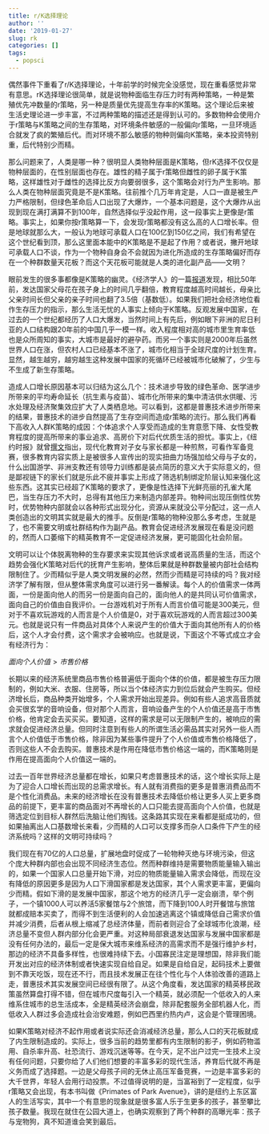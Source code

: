```yaml
---
title: r/K选择理论
author: ''
date: '2019-01-27'
slug: rk
categories: []
tags:
  - popsci
---
```

偶然事件下重看了r/K选择理论，十年前学的时候完全没感觉，现在重看感觉非常有意思。rK选择理论很简单，就是说物种面临生存压力时有两种策略，一种是繁殖优先冲数量的r策略，另一种是质量优先提高生存率的K策略。这个理论后来被生活史理论进一步丰富，不过两种策略的描述还是得到认可的。多数物种会使用介于r策略与K策略之间的生存策略，对环境条件敏感的一般偏向r策略，一旦环境适合就发了疯的繁殖后代。而对环境不那么敏感的物种则偏向K策略，亲本投资特别重，后代特别少而精。

那么问题来了，人类是哪一种？很明显人类物种层面是K策略，但rK选择不仅仅是物种层面的，在性别层面也存在。雄性的精子属于r策略但雌性的卵子属于K策略，这样雄性对于雌性的选择比反方向要弱很多，这个策略会对行为产生影响。那么人类在物种层面究竟是不是K策略。往前推个几万年肯定是，人口一直是被生产力严格限制，但绿色革命后人口出现了大爆炸，一个基本问题是，这个大爆炸从出现到现在满打满算不到100年，自然选择似乎没起作用，这一段事实上更像是r策略。事实上，如果你按r策略算一下，会发现r策略都没有这么高的人口增长率。但是地球就那么大，一般认为地球可承载人口在100亿到150亿之间，我们有希望在这个世纪看到顶，那么这里面本能中的K策略是不是起了作用？或者说，撇开地球可承载人口不谈，作为一个物种自身会不会就因为进化所造成的生存策略偏好而存在一个种群数量天花板？而这个天花板可能就是人类的进化副产品——文明？

眼前发生的很多事都像是K策略的幽灵。《经济学人》的一篇[报道](https://www.economist.com/graphic-detail/2017/11/27/parents-now-spend-twice-as-much-time-with-their-children-as-50-years-ago?fsrc=rss)发现，相比50年前，发达国家父母花在孩子身上的时间几乎翻倍，教育程度越高时间越长，母亲比父亲时间长但父亲的亲子时间也翻了3.5倍（基数低）。如果我们把社会经济地位看作生存压力的指示，那么生活无忧的人事实上倾向于K策略。反观发展中国家，在过去的一个世纪都经历了人口大爆发，当然时间上有先后，例如眼下非洲的尼日利亚的人口结构跟20年前的中国几乎一模一样。收入程度相对高的城市里生育率低也是众所周知的事实，大城市是最好的避孕药。而另一个事实则是2000年后虽然世界人口在涨，但农村人口已经基本不涨了，城市化相当于全球尺度的计划生育。显然，越生越穷，越穷越生这种发展中国家的死循环已经被城市化破解了，少生与不生成了新生存策略。

造成人口增长原因基本可以归结为这么几个：技术进步导致的绿色革命、医学进步所带来的平均寿命延长（抗生素与疫苗）、城市化所带来的集中清洁供水供暖、污水处理及经济聚集效应扩大了人类栖息地。可以看到，这都是普惠技术进步所带来的结果，普惠技术的进步自然提高了生存空间而造成r策略的流行。那么我们再看下高收入人群K策略的成因：个体追求个人享受而造成的生育意愿下降、女性受教育程度的提高所带来的事业追求、高房价下对后代优质生活的担忧。事实上，《纽约时报》就曾[撰文](https://www.nytimes.com/2018/12/25/upshot/the-relentlessness-of-modern-parenting.html?action=click&module=Top%20Stories&pgtype=Homepage)指出，现代化教育对子女与家长都是一种煎熬，可看作军备竞赛，很多教育内容实质上是被很多人宣传出的现实扭曲力场强加给父母与子女的，什么出国游学、非洲支教还有领导力训练都是装点简历的意义大于实际意义的，但是鄙视链下的家长们就是乐此不疲并事实上形成了筛选机制绑定阶层认知来强化这些东西。这其实已经超了K策略的要求了，更像是性选择下光鲜亮丽的孔雀大尾巴，当生存压力不大时，总得有其他压力来制造内部差异。物种间出现压倒性优势时，优势物种内部就会以各种形式出现分化，资源从来就没公平分配过，这一点人类创造出的文明其实就是最大的推手。反倒是r策略的物种没那么多考虑，生就是了，也不需要文明或社群结构作为副产品。教育会促进经济发展现在看是没问题的，然而人口萎缩下的精英教育不一定促进经济发展，更可能固化社会阶层。

文明可以让个体脱离物种的生存要求来实现其他诉求或者说高质量的生活，而这个趋势会强化K策略对后代的抚育产生影响，整体后果就是种群数量被内部社会结构限制住了。少而精似乎是人类文明发展的必然，然而少而精是可持续的吗？我对经济学了解有限，但从整体需求角度可以进行另一番解读。每个人的价值需求一体两面，一份是面向他人的而另一份是面向自己的，面向他人的是共同认可价值需求，面向自己的价值由自我评价。一台游戏机对于所有人而言价值可能是300美元，但对于不喜欢玩游戏的人而言是个人价值是0，对于喜欢玩游戏的人而言超过300美元。也就是说只有一件商品对具体个人来说产生的价值大于面向其他所有人的价格后，这个人才会付费，这个需求才会被响应。也就是说，下面这个不等式成立才会有经济行为：

$面向个人价值 > 市售价格$

长期以来的经济系统里商品市售价格普遍低于面向个体的价值，都是被生存压力限制的，例如大米、衣服、住房等，所以当个体经济实力到位后就会产生购买。但经济增长后，商品种类开始增多，个人需求开始出现差异。例如有些人追求高音质就会买很玄学的音响设备，但对那个人而言，音响设备产生的个人价值还是高于市售价格，他肯定会去买买买。要知道，这样的需求是可以无限制产生的，被响应的需求就会促进经济总量。但同时注意到有些人的所谓生活必需品其实对另外一些人而言个人价值低于市售价格，除非因为某些事件提升了个人价值或市售价格降低了，否则这些人不会去购买。普惠技术是作用在降低市售价格这一端的，而K策略则是作用在提高面向个人价值这一端的。

过去一百年世界经济总量都在增长，如果只考虑普惠技术的话，这个增长实际上是为了迎合人口增长而出现的总需求增长。有人就有消费指的更多是普惠消费品而不是个性化消费品。未来的经济增长在没有普惠技术去降低价格让更多人买上更多商品的前提下，更丰富的商品面对不再增长的人口只能去提高面向个人价值，也就是筛选定位到目标人群然后洗脑让他们掏钱。这条路其实现在来看都是挺成功的，但如果抽离出人口基数增长来看，少而精的人口可以支撑多而杂人口条件下产生的经济系统吗？这样的文明可持续吗？

我们现在有70亿的人口总量，扩展地盘时促成了一轮物种灭绝与环境污染，但这个庞大种群内部也会出现不同经济生态位。然而种群维持是需要物质能量输入输出的，如果一个国家人口总量开始下滑，对应的物质能量输入需求会降低，而现在没有降低的原因更多是因为人口下滑国家都是发达国家，其个人需求更丰富，更偏向少而精。假如下滑的是发展中国家，那这个地方的经济几乎一定会崩溃，举个例子，一个镇1000人可以养活5家餐馆与2个旅馆，而下降到100人时开餐馆与旅馆就都成赔本买卖了，而得不到生活便利的人会加速逃离这个镇或降低自己需求价值并减少消费，后者从根上缩减了总经济体量，而前者则迎合了全球城市化浪潮，经济总量不变但人群内部分化会更严重。对这种局部衰退发达国家与发展中国家都是没有任何办法的，最后一定是保大城市来维系经济的高需求而不是强行维护乡村，那边的经济不具备多样性，也很难持续下去。小国寡民注定是理想国，除非我们能开发出对应的经济体制或者快速实现自给自足。如果是自给自足，起码技术上要做到不靠天吃饭，现在还不行，而且技术发展正在往个性化与个人体验改善的道路上走，普惠技术其实发展空间已经很有限了。从这个角度看，发达国家的精英移民政策虽然算盘打得不错，但在城市尺度每引入一个精英，就必须配一个低收入的人来维系住城市的总生活成本，全是精英经济会崩盘，除非配套服务全部机器人化，而低收入人群过多会造成社会治安难题，例如巴西里约热内卢，这会是个管理困境。

如果K策略对经济不起作用或者说实际还会消减经济总量，那么人口的天花板就成了内生限制造成的。实际上，很多当前的趋势里都有内生限制的影子，例如药物滥用、自杀率升高、社恐流行、游戏沉迷等等。在今天，足不出户过完一生技术上没有任何问题，只要你给了人们他们想要的丰富多彩的现代生活，养育后代就不再是义务而成了选择题。一边是父母孩子间的无休止高压军备竞赛，一边是丰富多彩的大千世界，年轻人会用行动投票。不过值得说明的是，当富裕到了一定程度，似乎r策略又会出现，有本书叫做《Primates of Park Avenue》，讲的是纽约上东区富人的生活写实，其中一个有意思的现象就是很多富人乐于生更多的孩子，甚至攀比孩子数量。我现在就住在公园大道上，也确实观察到了两个种群的高曝光率：孩子与宠物狗，真不知道谁会笑到最后。

